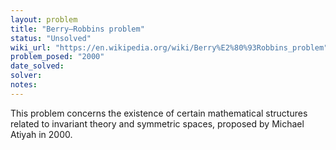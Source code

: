 ```yaml
---
layout: problem
title: "Berry–Robbins problem"
status: "Unsolved"
wiki_url: "https://en.wikipedia.org/wiki/Berry%E2%80%93Robbins_problem"
problem_posed: "2000"
date_solved:
solver:
notes:
---
```

This problem concerns the existence of certain mathematical structures related to invariant theory and symmetric spaces, proposed by Michael Atiyah in 2000.